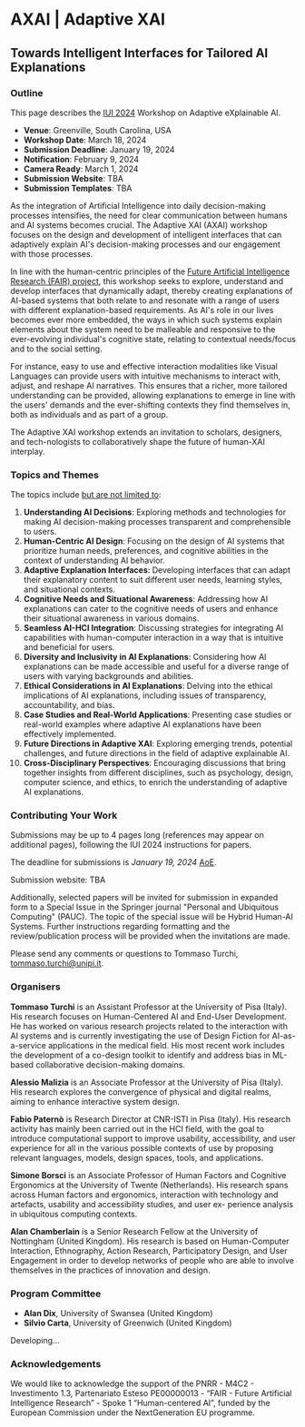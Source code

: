 # AXAI | Adaptive XAI
## Towards Intelligent Interfaces for Tailored AI Explanations

### Outline

This page describes the [IUI 2024](https://iui.acm.org/2024/index.html) Workshop on Adaptive eXplainable AI.
- **Venue**: Greenville, South Carolina, USA
- **Workshop Date**: March 18, 2024
- **Submission Deadline**: January 19, 2024
- **Notification**: February 9, 2024
- **Camera Ready**: March 1, 2024
- **Submission Website**: TBA
- **Submission Templates**: TBA

As the integration of Artificial Intelligence into daily decision-making processes intensifies, the need for clear communication between humans and AI systems becomes crucial. The Adaptive XAI (AXAI) workshop focuses on the design and development of intelligent interfaces that can adaptively explain AI's decision-making processes and our engagement with those processes.

In line with the human-centric principles of the [Future Artificial Intelligence Research (FAIR) project](https://future-ai-research.it/spoke1/), this workshop seeks to explore, understand and develop interfaces that dynamically adapt, thereby creating explanations of AI-based systems that both relate to and resonate with a range of users with different explanation-based requirements. As AI's role in our lives becomes ever more embedded, the ways in which such systems explain elements about the system need to be malleable and responsive to the ever-evolving individual's cognitive state, relating to contextual needs/focus and to the social setting.

For instance, easy to use and effective interaction modalities like Visual Languages can provide users with intuitive mechanisms to interact with, adjust, and reshape AI narratives. This ensures that a richer, more tailored understanding can be provided, allowing explanations to emerge in line with the users' demands and the ever-shifting contexts they find themselves in, both as individuals and as part of a group.

The Adaptive XAI workshop extends an invitation to scholars, designers, and tech-nologists to collaboratively shape the future of human-XAI interplay.

### Topics and Themes

The topics include <u>but are not limited to</u>:

1. **Understanding AI Decisions**: Exploring methods and technologies for making AI decision-making processes transparent and comprehensible to users.
2. **Human-Centric AI Design**: Focusing on the design of AI systems that prioritize human needs, preferences, and cognitive abilities in the context of understanding AI behavior.
3. **Adaptive Explanation Interfaces**: Developing interfaces that can adapt their explanatory content to suit different user needs, learning styles, and situational contexts.
4. **Cognitive Needs and Situational Awareness**: Addressing how AI explanations can cater to the cognitive needs of users and enhance their situational awareness in various domains.
5. **Seamless AI-HCI Integration**: Discussing strategies for integrating AI capabilities with human-computer interaction in a way that is intuitive and beneficial for users.
6. **Diversity and Inclusivity in AI Explanations**: Considering how AI explanations can be made accessible and useful for a diverse range of users with varying backgrounds and abilities.
7. **Ethical Considerations in AI Explanations**: Delving into the ethical implications of AI explanations, including issues of transparency, accountability, and bias.
8. **Case Studies and Real-World Applications**: Presenting case studies or real-world examples where adaptive AI explanations have been effectively implemented.
9. **Future Directions in Adaptive XAI**: Exploring emerging trends, potential challenges, and future directions in the field of adaptive explainable AI.
10. **Cross-Disciplinary Perspectives**: Encouraging discussions that bring together insights from different disciplines, such as psychology, design, computer science, and ethics, to enrich the understanding of adaptive AI explanations.

### Contributing Your Work

Submissions may be up to 4 pages long (references may appear on additional pages), following the IUI 2024 instructions for papers.

The deadline for submissions is *January 19, 2024* [AoE](https://time.is/Anywhere_on_Earth).

Submission website: TBA

Additionally, selected papers will be invited for submission in expanded form to a Special Issue in the Springer journal "Personal and Ubiquitous Computing" (PAUC). The topic of the special issue will be Hybrid Human-AI Systems. Further instructions regarding formatting and the review/publication process will be provided when the invitations are made.

Please send any comments or questions to Tommaso Turchi, [tommaso.turchi@unipi.it](mailto:tommaso.turchi@unipi.it).

### Organisers

**Tommaso Turchi** is an Assistant Professor at the University of Pisa (Italy). His research focuses on Human-Centered AI and End-User Development. He has worked on various research projects related to the interaction with AI systems and is currently investigating the use of Design Fiction for AI-as-a-service applications in the medical field. His most recent work includes the development of a co-design toolkit to identify and address bias in ML-based collaborative decision-making domains.

**Alessio Malizia** is an Associate Professor at the University of Pisa (Italy). His research explores the convergence of physical and digital realms, aiming to enhance interactive system design.

**Fabio Paternò** is Research Director at CNR-ISTI in Pisa (Italy). His research activity has mainly been carried out in the HCI field, with the goal to introduce computational support to improve usability, accessibility, and user experience for all in the various possible contexts of use by proposing relevant languages, models, design spaces, tools, and applications.

**Simone Borsci** is an Associate Professor of Human Factors and Cognitive Ergonomics at the University of Twente (Netherlands). His research spans across Human factors and ergonomics, interaction with technology and artefacts, usability and accessibility studies, and user ex- perience analysis in ubiquitous computing contexts.

**Alan Chamberlain** is a Senior Research Fellow at the University of Nottingham (United Kingdom). His research is based on Human-Computer Interaction, Ethnography, Action Research, Participatory Design, and User Engagement in order to develop networks of people who are able to involve themselves in the practices of innovation and design.

### Program Committee

- **Alan Dix**, University of Swansea (United Kingdom)
- **Silvio Carta**, University of Greenwich (United Kingdom)

Developing...

### Acknowledgements

We would like to acknowledge the support of the PNRR - M4C2 - Investimento 1.3, Partenariato Esteso PE00000013 - “FAIR - Future Artificial Intelligence Research” - Spoke 1 “Human-centered AI”, funded by the European Commission under the NextGeneration EU programme.
